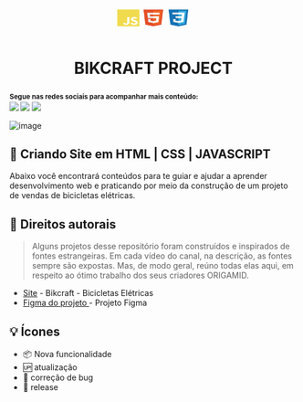 <div align ="center">
      <img align="center" alt="Roger-Js" height="30" width="40" src="https://raw.githubusercontent.com/devicons/devicon/master/icons/javascript/javascript-plain.svg">
  <img align="center" alt="Roger-HTML" height="30" width="40" src="https://raw.githubusercontent.com/devicons/devicon/master/icons/html5/html5-original.svg">
  <img align="center" alt="Roger-CSS" height="30" width="40" src="https://raw.githubusercontent.com/devicons/devicon/master/icons/css3/css3-original.svg">
    <div ><br>
        <h1 align ="center">BIKCRAFT PROJECT </h1>
    </div>
</div>

<sub> <strong>Segue nas redes sociais para acompanhar mais conteúdo: </strong> <br>
[<img  src = "https://img.shields.io/badge/GitHub-100000?style=for-the-badge&logo=github&logoColor=white">](https://github.com/zeldinha00)
[<img src="https://img.shields.io/badge/linkedin-%230077B5.svg?&style=for-the-badge&logo=linkedin&logoColor=white" />](https://www.linkedin.com/in/roger0liveira/)
[<img src="https://img.shields.io/badge/instagram-833AB4?style=for-the-badge&logo=instagram&logoColor=white"/>](https://www.instagram.com/zeldinha00/)
</sub>

![image](https://github.com/zeldinha00/PYSTACK_WEEK_7.0/assets/14182590/fdc02f15-828c-4d06-976e-bb2d91617300)


## 🎯 Criando Site em HTML | CSS | JAVASCRIPT

Abaixo você encontrará conteúdos para te guiar e ajudar a aprender desenvolvimento web e praticando por meio da construção de um projeto de vendas de bicicletas elétricas.

## 📛 Direitos autorais

> Alguns projetos desse repositório foram construídos e inspirados de fontes estrangeiras. Em cada vídeo do canal, na descrição, as fontes sempre são expostas. Mas, de modo geral, reúno todas elas aqui, em respeito ao ótimo trabalho dos seus criadores ORIGAMID. 
- [Site](https://zeldinha00.github.io/Projeto_Bikcraft/) - Bikcraft - Bicicletas Elétricas
- [Figma do projeto ](https://www.figma.com/file/fWgoKoRlSgnV5RTRK9A2wO/0801-imagens-e-icones?type=design&node-id=3%3A72&mode=design&t=42t98nwDx8QLLtsd-1) - Projeto Figma

## 💡 Ícones
- :package: Nova funcionalidade
- :up: atualização
- :lady_beetle: correção de bug
- :checkered_flag: release
